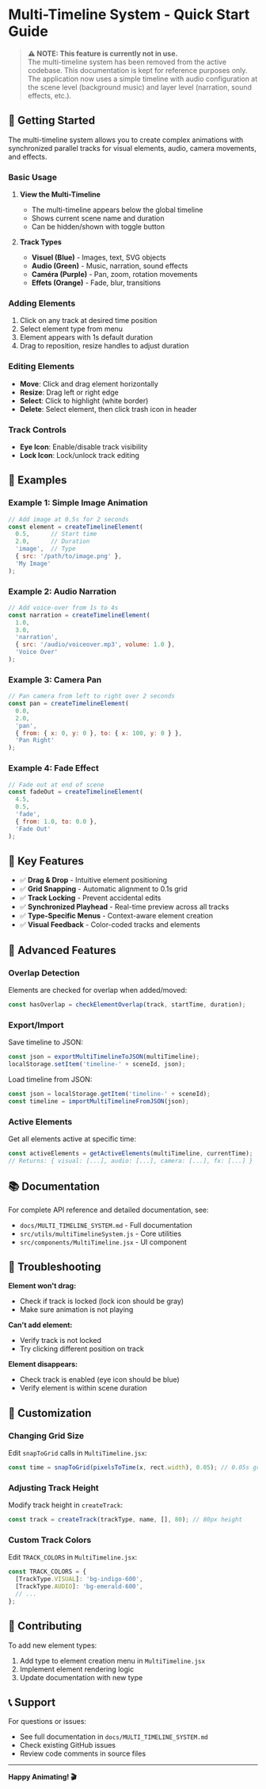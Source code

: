 # Multi-Timeline System - Quick Start Guide

> **⚠️ NOTE: This feature is currently not in use.**  
> The multi-timeline system has been removed from the active codebase. This documentation is kept for reference purposes only. The application now uses a simple timeline with audio configuration at the scene level (background music) and layer level (narration, sound effects, etc.).

## 🚀 Getting Started

The multi-timeline system allows you to create complex animations with synchronized parallel tracks for visual elements, audio, camera movements, and effects.

### Basic Usage

1. **View the Multi-Timeline**
   - The multi-timeline appears below the global timeline
   - Shows current scene name and duration
   - Can be hidden/shown with toggle button

2. **Track Types**
   - **Visuel (Blue)** - Images, text, SVG objects
   - **Audio (Green)** - Music, narration, sound effects
   - **Caméra (Purple)** - Pan, zoom, rotation movements
   - **Effets (Orange)** - Fade, blur, transitions

### Adding Elements

1. Click on any track at desired time position
2. Select element type from menu
3. Element appears with 1s default duration
4. Drag to reposition, resize handles to adjust duration

### Editing Elements

- **Move**: Click and drag element horizontally
- **Resize**: Drag left or right edge
- **Select**: Click to highlight (white border)
- **Delete**: Select element, then click trash icon in header

### Track Controls

- **Eye Icon**: Enable/disable track visibility
- **Lock Icon**: Lock/unlock track editing

## 📝 Examples

### Example 1: Simple Image Animation

```javascript
// Add image at 0.5s for 2 seconds
const element = createTimelineElement(
  0.5,      // Start time
  2.0,      // Duration
  'image',  // Type
  { src: '/path/to/image.png' },
  'My Image'
);
```

### Example 2: Audio Narration

```javascript
// Add voice-over from 1s to 4s
const narration = createTimelineElement(
  1.0,
  3.0,
  'narration',
  { src: '/audio/voiceover.mp3', volume: 1.0 },
  'Voice Over'
);
```

### Example 3: Camera Pan

```javascript
// Pan camera from left to right over 2 seconds
const pan = createTimelineElement(
  0.0,
  2.0,
  'pan',
  { from: { x: 0, y: 0 }, to: { x: 100, y: 0 } },
  'Pan Right'
);
```

### Example 4: Fade Effect

```javascript
// Fade out at end of scene
const fadeOut = createTimelineElement(
  4.5,
  0.5,
  'fade',
  { from: 1.0, to: 0.0 },
  'Fade Out'
);
```

## 🎯 Key Features

- ✅ **Drag & Drop** - Intuitive element positioning
- ✅ **Grid Snapping** - Automatic alignment to 0.1s grid
- ✅ **Track Locking** - Prevent accidental edits
- ✅ **Synchronized Playhead** - Real-time preview across all tracks
- ✅ **Type-Specific Menus** - Context-aware element creation
- ✅ **Visual Feedback** - Color-coded tracks and elements

## 🔧 Advanced Features

### Overlap Detection

Elements are checked for overlap when added/moved:
```javascript
const hasOverlap = checkElementOverlap(track, startTime, duration);
```

### Export/Import

Save timeline to JSON:
```javascript
const json = exportMultiTimelineToJSON(multiTimeline);
localStorage.setItem('timeline-' + sceneId, json);
```

Load timeline from JSON:
```javascript
const json = localStorage.getItem('timeline-' + sceneId);
const timeline = importMultiTimelineFromJSON(json);
```

### Active Elements

Get all elements active at specific time:
```javascript
const activeElements = getActiveElements(multiTimeline, currentTime);
// Returns: { visual: [...], audio: [...], camera: [...], fx: [...] }
```

## 📚 Documentation

For complete API reference and detailed documentation, see:
- `docs/MULTI_TIMELINE_SYSTEM.md` - Full documentation
- `src/utils/multiTimelineSystem.js` - Core utilities
- `src/components/MultiTimeline.jsx` - UI component

## 🐛 Troubleshooting

**Element won't drag:**
- Check if track is locked (lock icon should be gray)
- Make sure animation is not playing

**Can't add element:**
- Verify track is not locked
- Try clicking different position on track

**Element disappears:**
- Check track is enabled (eye icon should be blue)
- Verify element is within scene duration

## 🎨 Customization

### Changing Grid Size

Edit `snapToGrid` calls in `MultiTimeline.jsx`:
```javascript
const time = snapToGrid(pixelsToTime(x, rect.width), 0.05); // 0.05s grid
```

### Adjusting Track Height

Modify track height in `createTrack`:
```javascript
const track = createTrack(trackType, name, [], 80); // 80px height
```

### Custom Track Colors

Edit `TRACK_COLORS` in `MultiTimeline.jsx`:
```javascript
const TRACK_COLORS = {
  [TrackType.VISUAL]: 'bg-indigo-600',
  [TrackType.AUDIO]: 'bg-emerald-600',
  // ...
};
```

## 🤝 Contributing

To add new element types:

1. Add type to element creation menu in `MultiTimeline.jsx`
2. Implement element rendering logic
3. Update documentation with new type

## 📞 Support

For questions or issues:
- See full documentation in `docs/MULTI_TIMELINE_SYSTEM.md`
- Check existing GitHub issues
- Review code comments in source files

---

**Happy Animating! 🎬**
